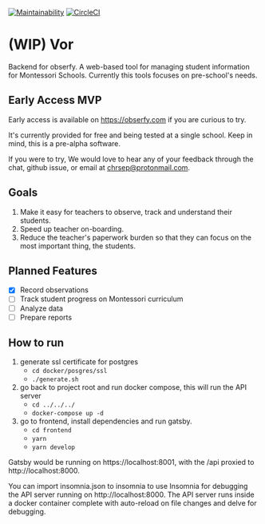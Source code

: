 [![Maintainability](https://api.codeclimate.com/v1/badges/b417b5c0753dab4a593e/maintainability)](https://codeclimate.com/github/chrsep/vor/maintainability)
[![CircleCI](https://circleci.com/gh/chrsep/vor.svg?style=svg)](https://circleci.com/gh/chrsep/vor)
# (WIP) Vor
Backend for obserfy. A web-based tool for managing student information for Montessori Schools. Currently this tools focuses on pre-school's needs.

## Early Access MVP
Early access is available on https://obserfy.com if you are curious to try. 

It's currently provided for free and being tested at a single school. Keep in mind, this is a pre-alpha software. 

If you were to try, We would love to hear any of your feedback through the chat, github issue, or email at
chrsep@protonmail.com.

## Goals
1. Make it easy for teachers to observe, track and understand their students.
2. Speed up teacher on-boarding.
3. Reduce the teacher's paperwork burden so that they can focus on the most important thing, the students.

## Planned Features
- [x] Record observations
- [ ] Track student progress on Montessori curriculum
- [ ] Analyze data
- [ ] Prepare reports

## How to run
1. generate ssl certificate for postgres 
    - `cd docker/posgres/ssl`
    - `./generate.sh`
2. go back to project root and run docker compose, this will run the API server
    - `cd ../../../`
    - `docker-compose up -d`
3. go to frontend, install dependencies and run gatsby.
    - `cd frontend`
    - `yarn`
    - `yarn develop`

Gatsby would be running on https://localhost:8001, with the /api proxied to http://localhost:8000. 

You can import insomnia.json to insomnia to use Insomnia for debugging the API server running on http://localhost:8000. 
The API server runs inside a docker container complete with auto-reload on file changes and delve for debugging.

